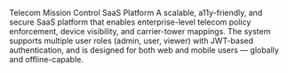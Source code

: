 Telecom Mission Control SaaS Platform
A scalable, a11y-friendly, and secure SaaS platform that enables enterprise-level telecom policy enforcement, device visibility, and carrier-tower mappings. The system supports multiple user roles (admin, user, viewer) with JWT-based authentication, and is designed for both web and mobile users — globally and offline-capable.


